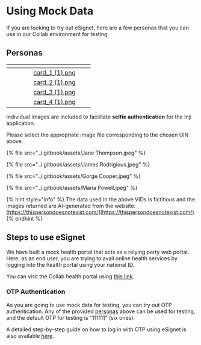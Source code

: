 # Using Mock Data

If you are looking to try out eSignet, here are a few personas that you can use in our Collab environment for testing.

## Personas

<table data-card-size="large" data-view="cards" data-full-width="true"><thead><tr><th data-type="users" data-multiple></th><th data-hidden></th><th data-hidden></th><th data-hidden></th><th data-hidden data-card-cover data-type="files"></th><th data-hidden data-type="users" data-multiple></th><th data-hidden data-type="users" data-multiple></th></tr></thead><tbody><tr><td></td><td></td><td></td><td></td><td><a href="../.gitbook/assets/card_1 (1).png">card_1 (1).png</a></td><td></td><td></td></tr><tr><td></td><td></td><td></td><td></td><td><a href="../.gitbook/assets/card_2 (1).png">card_2 (1).png</a></td><td></td><td></td></tr><tr><td></td><td></td><td></td><td></td><td><a href="../.gitbook/assets/card_3 (1).png">card_3 (1).png</a></td><td></td><td></td></tr><tr><td></td><td></td><td></td><td></td><td><a href="../.gitbook/assets/card_4 (1).png">card_4 (1).png</a></td><td></td><td></td></tr></tbody></table>

Individual images are included to facilitate **selfie authentication** for the Inji application.

Please select the appropriate image file corresponding to the chosen UIN above.

{% file src="../.gitbook/assets/Jane Thompson.jpeg" %}

{% file src="../.gitbook/assets/James Rodrigious.jpeg" %}

{% file src="../.gitbook/assets/Gorge Cooper.jpeg" %}

{% file src="../.gitbook/assets/Maria Powell.jpeg" %}

{% hint style="info" %}
The data used in the above VIDs is fictitious and the images returned are AI-generated from the website: [https://thispersondoesnotexist.com/](https://thispersondoesnotexist.com/)
{% endhint %}

## Steps to use eSignet

We have built a mock health portal that acts as a relying party web portal. Here, as an end user, you are trying to avail online health services by logging into the health portal using your national ID.

You can visit the Collab health portal using [this link](https://healthservices-esignet.collab.mosip.net/).

### OTP Authentication

As you are going to use mock data for testing, you can try out OTP authentication. Any of the provided [personas](using-mock-data.md#personas) above can be used for testing, and the default OTP for testing is "111111" (six ones).

A detailed step-by-step guide on how to log in with OTP using eSignet is also available [here](../end-user-guide/login-with-otp/).
